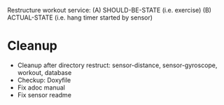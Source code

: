 

Restructure workout service:
(A) SHOULD-BE-STATE (i.e. exercise)
(B) ACTUAL-STATE (i.e. hang timer started by sensor)


# Cleanup
- Cleanup after directory restruct: sensor-distance, sensor-gyroscope, workout, database
- Checkup: Doxyfile
- Fix adoc manual
- Fix sensor readme

